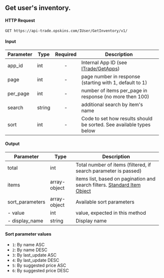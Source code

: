 ## Get user's inventory.

#### HTTP Request

`GET https://api-trade.opskins.com/IUser/GetInventory/v1/`

#### Input

Parameter | Type | Required   | Description
--------- | -----| :--------: | -----------
app_id | int | - | Internal App ID (see [ITrade/GetApps](ITrade/GetApps.md))
page | int | - | page number in response (starting with 1, default to 1) 
per_page | int | - | number of items per_page in response (no more then 100)
search | string | - | additional search by item's name 
sort | int | - | Code to set how results should be sorted. See available types below
    
#### Output

Parameter | Type | Description
--------- | -----| -------- 
total     | int    | Total number of items (filtered, if search parameter is passed)
items | array-object | items list, based on pagination and search filters. [Standard Item Object](IItem.md#standard-item-object)
sort_parameters | array-object | Available sort parameters
 - value | int | value, expected in this method
 - display_name | string | Display name

#### Sort parameter values
- `1`: By name ASC
- `2`: By name DESC
- `3`: By last_update ASC
- `4`: By last_update DESC
- `5`: By suggested price ASC
- `6`: By suggested price DESC



